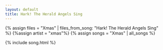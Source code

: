```yaml
---
layout: default
title: Hark! The Herald Angels Sing
---
```


{% assign files = "Xmas" | files_from_song: "Hark! The Herald Angels Sing" %}
{%assign artist = "xmas"%}
{% assign songs = "Xmas" | all_songs %}

 
{% include song.html %}